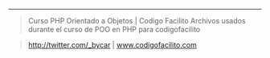 ----
> Curso PHP Orientado a Objetos | Codigo Facilito
> Archivos usados durante el curso de POO en PHP para codigofacilito

> http://twitter.com/_bycar | www.codigofacilito.com
